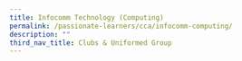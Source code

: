 ```yaml
---
title: Infocomm Technology (Computing)
permalink: /passionate-learners/cca/infocomm-computing/
description: ""
third_nav_title: Clubs & Uniformed Group
---
```

